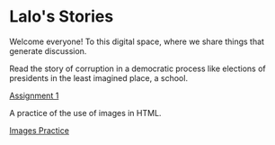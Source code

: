 <h1>  Lalo's  Stories </h1>

<p>  Welcome everyone! To this digital space, where we share things that generate discussion.  </p>

<p> Read the story of corruption in a democratic process like elections of presidents in the least imagined place, a school. </p>

<p><a href="BasicWebDev/assignment1.html" target="blank"> Assignment 1 </a> </p>

<p> A practice of the use of images in HTML. </p>

<p><a href="BasicWebDev/images.html" target="blank"> Images Practice </a> </p>

